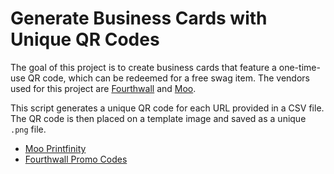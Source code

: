 # Generate Business Cards with Unique QR Codes

The goal of this project is to create business cards that feature a one-time-use QR code, which can be redeemed for a free swag item. The vendors used for this project are [Fourthwall](https://fourthwall.com/) and [Moo](https://www.moo.com/).

This script generates a unique QR code for each URL provided in a CSV file. The QR code is then placed on a template image and saved as a unique `.png` file.

- [Moo Printfinity](https://www.moo.com/us/about/printfinity)
- [Fourthwall Promo Codes](https://help.fourthwall.com/hc/en-us/articles/13331335603227-How-do-I-create-a-promo-code)
